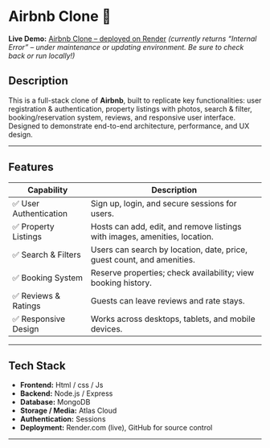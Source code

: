 # Airbnb Clone 🏡

**Live Demo:** [Airbnb Clone – deployed on Render](https://airbnb-5lym.onrender.com) *(currently returns “Internal Error” – under maintenance or updating environment. Be sure to check back or run locally!)*

## Description

This is a full-stack clone of **Airbnb**, built to replicate key functionalities: user registration & authentication, property listings with photos, search & filter, booking/reservation system, reviews, and responsive user interface. Designed to demonstrate end-to-end architecture, performance, and UX design.

---

## Features

| Capability | Description |
|-----------|-------------|
| ✅ User Authentication | Sign up, login, and secure sessions for users. |
| ✅ Property Listings | Hosts can add, edit, and remove listings with images, amenities, location. |
| ✅ Search & Filters | Users can search by location, date, price, guest count, and amenities. |
| ✅ Booking System | Reserve properties; check availability; view booking history. |
| ✅ Reviews & Ratings | Guests can leave reviews and rate stays. |
| ✅ Responsive Design | Works across desktops, tablets, and mobile devices. |

---

## Tech Stack

- **Frontend:**  Html / css / Js 
- **Backend:** Node.js / Express 
- **Database:**  MongoDB 
- **Storage / Media:** Atlas Cloud
- **Authentication:** Sessions  
- **Deployment:** Render.com (live), GitHub for source control

---
